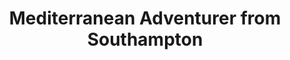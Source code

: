 ---
category: mediterranean
title: Mediterranean Adventurer from Southampton
class: mediterranean-adventurer-from-southampton
cruiseline: Princess Cruises - Emerald Princess
special-info: Includes $60 Free Spend
price: 979
nights: 14
cruise-url: http://www.planetcruise.co.uk/princess-cruises/emerald-princess/20-august-2016/95288?utm_medium=referral&utm_source=secret-escapes&utm_campaign=website
---
